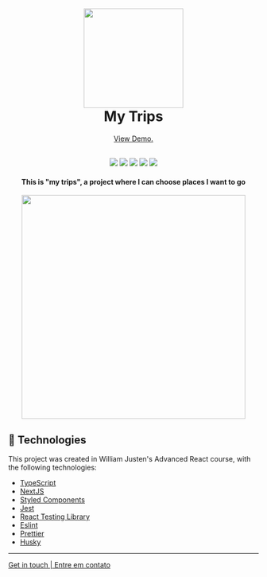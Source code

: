 
<h1 align="center">
    <img src="https://i.ibb.co/d2fDfnC/icon-512.png" width="200">  
    <br>
    My Trips
</h1>

<p align="center">
    <a href="https://my-trips-rougue-beta.vercel.app/"> View Demo. </a>
</p>

<p align="center">
    <br>
    <img src="https://img.shields.io/github/languages/top/pedrodam99/my-trips">
    <img src="https://img.shields.io/github/issues/pedrodam99/my-trips">
    <img src="https://img.shields.io/github/forks/pedrodam99/my-trips">
    <img src="https://img.shields.io/github/stars/pedrodam99/my-trips">
    <img src="https://img.shields.io/github/license/pedrodam99/my-trips">
</p>

<h4 align="center">
  This is "my trips", a project where I can choose places I want to go
</h4>

<div align="center">
  <img src="https://i.ibb.co/4WcxpXr/Captura-de-tela-2022-11-10-182713.png" height="450">
</div>

## :rocket: Technologies

This project was created in William Justen's Advanced React course, with the following technologies:

- [TypeScript](https://www.typescriptlang.org/)
- [NextJS](https://nextjs.org/)
- [Styled Components](https://styled-components.com/)
- [Jest](https://jestjs.io/)
- [React Testing Library](https://testing-library.com/docs/react-testing-library/intro)
- [Eslint](https://eslint.org/)
- [Prettier](https://prettier.io/)
- [Husky](https://github.com/typicode/husky)

___
[Get in touch | Entre em contato](https://www.linkedin.com/in/pedrodambrosio/)
